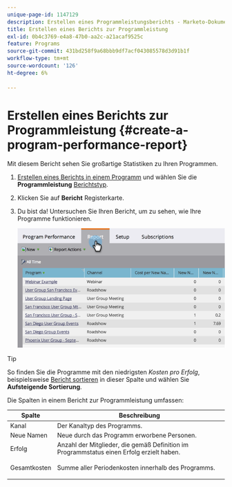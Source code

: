 ```yaml
---
unique-page-id: 1147129
description: Erstellen eines Programmleistungsberichts - Marketo-Dokumente - Produktdokumentation
title: Erstellen eines Berichts zur Programmleistung
exl-id: 0b4c3769-e4a8-47b0-aa2c-a21acaf9525c
feature: Programs
source-git-commit: 431bd258f9a68bbb9df7acf043085578d3d91b1f
workflow-type: tm+mt
source-wordcount: '126'
ht-degree: 6%

---
```


# Erstellen eines Berichts zur Programmleistung {#create-a-program-performance-report}

Mit diesem Bericht sehen Sie großartige Statistiken zu Ihren Programmen.

1. [Erstellen eines Berichts in einem Programm](/help/marketo/product-docs/reporting/basic-reporting/creating-reports/create-a-report-in-a-program.md) und wählen Sie die **Programmleistung** [Berichtstyp](/help/marketo/product-docs/reporting/basic-reporting/report-types/report-type-overview.md).
1. Klicken Sie auf **Bericht** Registerkarte.
1. Du bist da! Untersuchen Sie Ihren Bericht, um zu sehen, wie Ihre Programme funktionieren.

   ![](assets/image2014-9-18-17-3a23-3a2.png)

>[!TIP]
>
>So finden Sie die Programme mit den niedrigsten *Kosten pro Erfolg*, beispielsweise [Bericht sortieren](/help/marketo/product-docs/reporting/basic-reporting/editing-reports/sort-report-on-columns.md) in dieser Spalte und wählen Sie **Aufsteigende Sortierung**.

Die Spalten in einem Bericht zur Programmleistung umfassen:

<table> 
 <thead> 
  <tr> 
   <th>Spalte</th> 
   <th>Beschreibung</th> 
  </tr> 
 </thead> 
 <tbody> 
  <tr> 
   <td>Kanal</td> 
   <td>Der Kanaltyp des Programms.</td> 
  </tr> 
  <tr> 
   <td>Neue Namen</td> 
   <td>Neue durch das Programm erworbene Personen.</td> 
  </tr> 
  <tr> 
   <td>Erfolg</td> 
   <td>Anzahl der Mitglieder, die gemäß Definition im Programmstatus einen Erfolg erzielt haben. </td> 
  </tr> 
  <tr> 
   <td>Gesamtkosten</td> 
   <td><p>Summe aller Periodenkosten innerhalb des Programms.</p></td> 
  </tr> 
 </tbody> 
</table>
